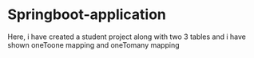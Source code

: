 # Springboot-application
Here, i have created a student project along with two 3 tables and i have shown oneToone mapping and oneTomany mapping
